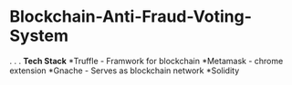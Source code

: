 # Blockchain-Anti-Fraud-Voting-System
.
.
.
**Tech Stack**
*Truffle - Framwork for blockchain
*Metamask - chrome extension 
*Gnache - Serves as blockchain network
*Solidity
